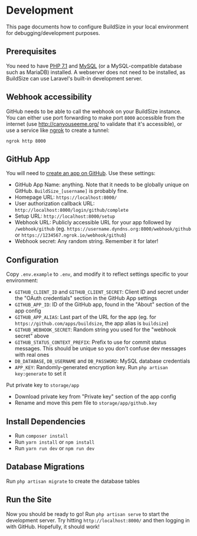 <!-- https://buildsize.org/docs/development -->

# Development

This page documents how to configure BuildSize in your local environment for debugging/development purposes.

## Prerequisites

You need to have [PHP 7.1](https://php.net/) and [MySQL](https://www.mysql.com/) (or a MySQL-compatible database such as MariaDB) installed. A webserver does not need to be installed, as BuildSize can use Laravel's built-in development server.

## Webhook accessibility

GitHub needs to be able to call the webhook on your BuildSize instance. You can either use port forwarding to make port `8000` accessible from the internet (use http://canyouseeme.org/ to validate that it's accessible), or use a service like [ngrok](https://ngrok.com/) to create a tunnel:

```
ngrok http 8000
```

## GitHub App

You will need to [create an app on GitHub](https://github.com/settings/apps/new). Use these settings:
 - GitHub App Name: anything. Note that it needs to be globally unique on GitHub. `BuildSize_[username]` is probably fine.
 - Homepage URL: `https://localhost:8000/`
 - User authorization callback URL: `http://localhost:8000/login/github/complete`
 - Setup URL: `http://localhost:8000/setup`
 - Webhook URL: Publicly accessible URL for your app followed by `/webhook/github` (eg. `https://username.dyndns.org:8000/webhook/github` or `https://1234567.ngrok.io/webhook/github`)
 - Webhook secret: Any random string. Remember it for later!

## Configuration

Copy `.env.example` to `.env`, and modify it to reflect settings specific to your environment:
 - `GITHUB_CLIENT_ID` and `GITHUB_CLIENT_SECRET`: Client ID and secret under the "OAuth credentials" section in the GitHub App settings
 - `GITHUB_APP_ID`: ID of the GitHub app, found in the "About" section of the app config
 - `GITHUB_APP_ALIAS`: Last part of the URL for the app (eg. for `https://github.com/apps/buildsize`, the app alias is `buildsize`)
 - `GITHUB_WEBHOOK_SECRET`: Random string you used for the "webhook secret" above
 - `GITHUB_STATUS_CONTEXT_PREFIX`: Prefix to use for commit status messages. This should be unique so you don't confuse dev messages with real ones
 - `DB_DATABASE`, `DB_USERNAME` and `DB_PASSWORD`: MySQL database credentials
 - `APP_KEY`: Randomly-generated encryption key. Run `php artisan key:generate` to set it

Put private key to `storage/app`
  - Download private key from "Private key" section of the app config
  - Rename and move this pem file to `storage/app/github.key`

## Install Dependencies

- Run `composer install`
- Run `yarn install` or `npm install`
- Run `yarn run dev` or `npm run dev`

## Database Migrations

Run `php artisan migrate` to create the database tables

## Run the Site

Now you should be ready to go! Run `php artisan serve` to start the development server. Try hitting `http://localhost:8000/` and then logging in with GitHub. Hopefully, it should work!
